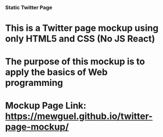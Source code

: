 ### Static Twitter Page

# This is a Twitter page mockup using only HTML5 and CSS (No JS React)
# The purpose of this mockup is to apply the basics of Web programming


# Mockup Page Link: https://mewguel.github.io/twitter-page-mockup/
